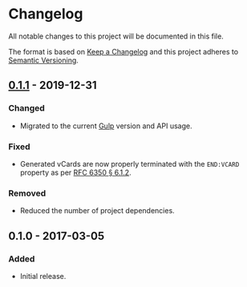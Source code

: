 Changelog
=========
All notable changes to this project will be documented in this file.

The format is based on [Keep a Changelog](http://keepachangelog.com/en/1.0.0/)
and this project adheres to [Semantic Versioning](http://semver.org/spec/v2.0.0.html).

[0.1.1] - 2019-12-31
--------------------
### Changed
- Migrated to the current [Gulp](https://gulpjs.com/) version and API usage.

### Fixed
- Generated vCards are now properly terminated with the `END:VCARD` property as
  per [RFC 6350 § 6.1.2](https://tools.ietf.org/html/rfc6350#section-6.1.2).

### Removed
- Reduced the number of project dependencies.

0.1.0 - 2017-03-05
------------------
### Added
- Initial release.

[0.1.1]: https://github.com/jbenner-radham/jcard-to-vcard/compare/v0.1.0...v0.1.1
